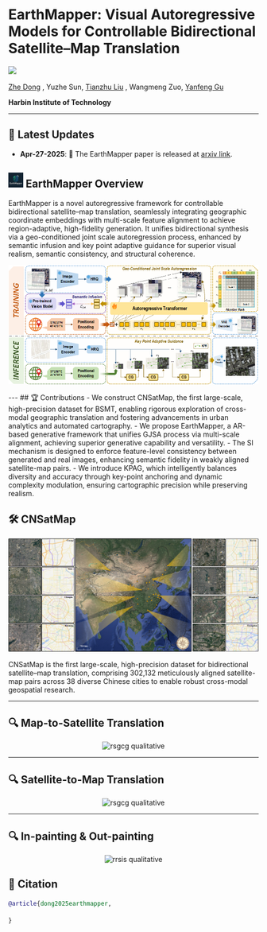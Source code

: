#  EarthMapper: Visual Autoregressive Models for Controllable Bidirectional Satellite–Map Translation

![](https://i.imgur.com/waxVImv.png)

[Zhe Dong](https://scholar.google.com/citations?user=6ygNEFsAAAAJ&hl=zh-CN) , Yuzhe Sun, [Tianzhu Liu](https://www.researchgate.net/profile/Tianzhu-Liu-3) , Wangmeng Zuo, [Yanfeng Gu](https://scholar.google.com/citations?user=WHkRZscAAAAJ&hl=zh-TW&oi=ao) 

**Harbin Institute of Technology**

---

## 📢  Latest Updates 

[//]: # (- **Feb-20-2025**: 🔥 Our model checkpoints are released on **_HuggingFace_** [link]&#40;https://huggingface.co/collections/MBZUAI/geopixel-67b6e1e441250814d06f2043&#41;. )
- **Apr-27-2025**: 📜 The EarthMapper paper is released at [arxiv link](https://arxiv.org/abs/2501.13925).

[//]: # (🔥🚀📂)

## <img src="assets/logo.png" height="30"> EarthMapper Overview  
EarthMapper is a novel autoregressive framework for controllable bidirectional satellite–map translation, seamlessly integrating geographic coordinate embeddings with multi-scale feature alignment to achieve region-adaptive, high-fidelity generation. It unifies bidirectional synthesis via a geo-conditioned joint scale autoregression process, enhanced by semantic infusion and key point adaptive guidance for superior visual realism, semantic consistency, and structural coherence.

<p align="center">
  <img src="assets/flowchart.png" alt="GeoPixel Architecture">
</p>
---
## 🏆 Contributions  
- We construct CNSatMap, the first large-scale, high-precision dataset for BSMT, enabling rigorous exploration of cross-modal geographic translation and fostering advancements in urban analytics and automated cartography.
- We propose EarthMapper, a  AR-based generative framework that unifies GJSA process via multi-scale alignment, achieving superior generative capability and versatility.
- The SI mechanism is designed to enforce feature-level consistency between generated and real images, enhancing semantic fidelity in weakly aligned satellite-map pairs.
- We introduce KPAG, which intelligently balances diversity and accuracy through key-point anchoring and dynamic complexity modulation, ensuring cartographic precision while preserving realism.

<!-- CNSatMap Dataset -->
## 🛠️ CNSatMap

<p align="center">
  <img src="assets/dataset.png" alt="CNSatMap Dataset">
</p>

CNSatMap is the first large-scale, high-precision dataset for bidirectional satellite–map translation, comprising 302,132 meticulously aligned satellite-map pairs across 38 diverse Chinese cities to enable robust cross-modal geospatial research.

---
## 🔍 Map-to-Satellite Translation

<p align="center">
  <img src="assets/vis_CNSatMap.png" alt="rsgcg qualitative">
</p>

---
## 🔍 Satellite-to-Map Translation

<p align="center">
  <img src="assets/vis_NY.png" alt="rsgcg qualitative">
</p>

---

## 🔍 In-painting & Out-painting

<p align="center">
  <img src="assets/zero-shot.png" alt="rrsis qualitative">
</p>

## 📜 Citation 

```bibtex
@article{dong2025earthmapper,

}
```
